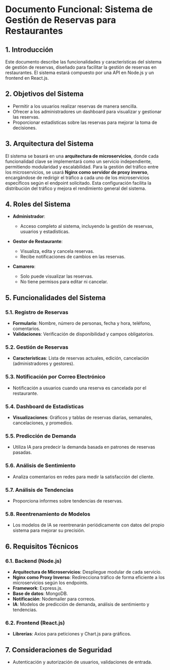 # Documento Funcional: Sistema de Gestión de Reservas para Restaurantes

## 1. Introducción

Este documento describe las funcionalidades y características del sistema de gestión de reservas, diseñado para facilitar la gestión de reservas en restaurantes. El sistema estará compuesto por una API en Node.js y un frontend en React.js.

## 2. Objetivos del Sistema

- Permitir a los usuarios realizar reservas de manera sencilla.
- Ofrecer a los administradores un dashboard para visualizar y gestionar las reservas.
- Proporcionar estadísticas sobre las reservas para mejorar la toma de decisiones.

## 3. Arquitectura del Sistema

El sistema se basará en una **arquitectura de microservicios**, donde cada funcionalidad clave se implementará como un servicio independiente, permitiendo modularidad y escalabilidad. Para la gestión del tráfico entre los microservicios, se usará **Nginx como servidor de proxy inverso**, encargándose de redirigir el tráfico a cada uno de los microservicios específicos según el endpoint solicitado. Esta configuración facilita la distribución del tráfico y mejora el rendimiento general del sistema.

## 4. Roles del Sistema

- **Administrador**:
  - Acceso completo al sistema, incluyendo la gestión de reservas, usuarios y estadísticas.
- **Gestor de Restaurante**:

  - Visualiza, edita y cancela reservas.
  - Recibe notificaciones de cambios en las reservas.

- **Camarero**:
  - Solo puede visualizar las reservas.
  - No tiene permisos para editar ni cancelar.

## 5. Funcionalidades del Sistema

### 5.1. Registro de Reservas

- **Formulario**: Nombre, número de personas, fecha y hora, teléfono, comentarios.
- **Validaciones**: Verificación de disponibilidad y campos obligatorios.

### 5.2. Gestión de Reservas

- **Características**: Lista de reservas actuales, edición, cancelación (administradores y gestores).

### 5.3. Notificación por Correo Electrónico

- Notificación a usuarios cuando una reserva es cancelada por el restaurante.

### 5.4. Dashboard de Estadísticas

- **Visualizaciones**: Gráficos y tablas de reservas diarias, semanales, cancelaciones, y promedios.

### 5.5. Predicción de Demanda

- Utiliza IA para predecir la demanda basada en patrones de reservas pasadas.

### 5.6. Análisis de Sentimiento

- Analiza comentarios en redes para medir la satisfacción del cliente.

### 5.7. Análisis de Tendencias

- Proporciona informes sobre tendencias de reservas.

### 5.8. Reentrenamiento de Modelos

- Los modelos de IA se reentrenarán periódicamente con datos del propio sistema para mejorar su precisión.

## 6. Requisitos Técnicos

### 6.1. Backend (Node.js)

- **Arquitectura de Microservicios**: Despliegue modular de cada servicio.
- **Nginx como Proxy Inverso**: Redirecciona tráfico de forma eficiente a los microservicios según los endpoints.
- **Framework**: Express.js.
- **Base de datos**: MongoDB.
- **Notificación**: Nodemailer para correos.
- **IA**: Modelos de predicción de demanda, análisis de sentimiento y tendencias.

### 6.2. Frontend (React.js)

- **Librerías**: Axios para peticiones y Chart.js para gráficos.

## 7. Consideraciones de Seguridad

- Autenticación y autorización de usuarios, validaciones de entrada.

